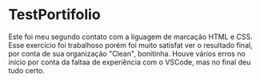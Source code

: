 # TestPortifolio
Este foi meu segundo contato com a liguagem de marcação HTML e CSS.
Esse  exercício foi trabalhoso porém foi muito satisfat ver o resultado final, por conta de sua organização "Clean", bonitinha.
Houve vários erros no início por conta da faltaa de experiência com o VSCode, mas no final deu tudo certo.
